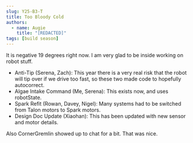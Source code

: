 ```yaml
---
slug: Y25-B3-T
title: Too Bloody Cold
authors:
  - name: Augie
    title: "[REDACTED]"
tags: [build season]
---
```

It is negative 19 degrees right now. I am very glad to be inside working on robot stuff.
* Anti-Tip (Serena, Zach): This year there is a very real risk that the robot will tip over if we drive too fast, so these two made code to hopefully autocorrect. 
* Algae Intake Command (Me, Serena): This exists now, and uses robotState.
* Spark Refit (Rowan, Davey, Nigel): Many systems had to be switched from Talon motors to Spark motors.
* Design Doc Update (Xiaohan): This has been updated with new sensor and motor details. 

Also CornerGremlin showed up to chat for a bit. That was nice. 